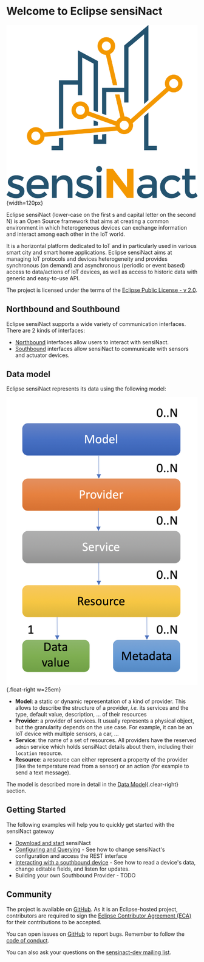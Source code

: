 # Welcome to Eclipse sensiNact

![Eclipse sensiNact logo](_static/sensiNact_logo.png){width=120px}

Eclipse sensiNact (lower-case on the first s and capital letter on the second N) is an Open Source framework that aims at creating a common environment in which heterogeneous devices can exchange information and interact among each other in the IoT world.

It is a horizontal platform dedicated to IoT and in particularly used in various smart city and smart home applications.
Eclipse sensiNact aims at managing IoT protocols and devices heterogeneity and provides synchronous (on demand) and asynchronous (periodic or event based) access to data/actions of IoT devices, as well as access to historic data with generic and easy-to-use API.

The project is licensed under the terms of the [Eclipse Public License - v 2.0](EPL-2.0.md).

## Northbound and Southbound
Eclipse sensiNact supports a wide variety of communication interfaces. There are 2 kinds of interfaces:
* [Northbound](northbound/_index.md) interfaces allow users to interact with sensiNact.
* [Southbound](southbound/_index.md) interfaces allow sensiNact to communicate with sensors and actuator devices.

## Data model

Eclipse sensiNact represents its data using the following model:

![The sensiNact Data Model](_static/core/datamodel-white.png){.float-right w=25em}

* **Model**: a static or dynamic representation of a kind of provider. This allows to describe the structure of a provider, *i.e.* its services and the type, default value, description, ... of their resources
* **Provider**: a provider of services. It usually represents a physical object, but the granularity depends on the use case. For example, it can be an IoT device with multiple sensors, a car, ...
* **Service**: the name of a set of resources. All providers have the reserved `admin` service which holds sensiNact details about them, including their `location` resource.
* **Resource**: a resource can either represent a property of the provider (like the temperature read from a sensor) or an action (for example to send a text message).

The model is described more in detail in the [Data Model](./core/CoreModel.md){.clear-right} section.

## Getting Started

The following examples will help you to quickly get started with the sensiNact gateway

* [Download and start](setup.md) sensiNact
* [Configuring and Querying](examples/Configuring.md) - See how to change sensiNact's configuration and access the REST interface
* [Interacting with a southbound device](examples/Interacting.md) - See how to read a device's data, change editable fields, and listen for updates.
* Building your own Southbound Provider - TODO


## Community

The project is available on [GitHub](https://github.com/eclipse/org.eclipse.sensinact.gateway/).
As it is an Eclipse-hosted project, contributors are required to sign the [Eclipse Contributor Agreement (ECA)](https://www.eclipse.org/legal/ECA.php) for their contributions to be accepted.

You can open issues on [GitHub](https://github.com/eclipse/org.eclipse.sensinact.gateway/issues) to report bugs.
Remember to follow the [code of conduct](https://github.com/eclipse/.github/blob/master/CODE_OF_CONDUCT.md).

You can also ask your questions on the [sensinact-dev mailing list](https://accounts.eclipse.org/mailing-list/sensinact-dev).
